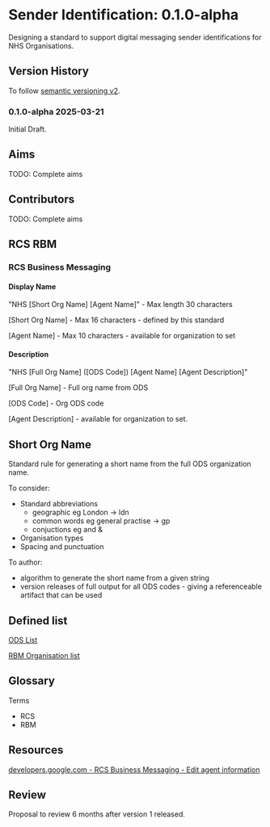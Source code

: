 # Sender Identification: 0.1.0-alpha

Designing a standard to support digital messaging sender identifications for NHS Organisations.

## Version History

To follow [semantic versioning v2](https://semver.org/).

### 0.1.0-alpha 2025-03-21

Initial Draft.

## Aims

TODO: Complete aims

## Contributors

TODO: Complete aims

## RCS RBM

### RCS Business Messaging

#### Display Name

"NHS [Short Org Name] [Agent Name]" - Max length 30 characters

[Short Org Name] - Max 16 characters - defined by this standard

[Agent Name] - Max 10 characters - available for organization to set

#### Description

"NHS [Full Org Name] ([ODS Code]) [Agent Name] [Agent Description]"

[Full Org Name] - Full org name from ODS

[ODS Code] - Org ODS code

[Agent Description] - available for organization to set.

## Short Org Name

Standard rule for generating a short name from the full ODS organization name.

To consider:

- Standard abbreviations
  - geographic eg London -> ldn
  - common words eg general practise -> gp
  - conjuctions eg and &
- Organisation types
- Spacing and punctuation

To author:

- algorithm to generate the short name from a given string
- version releases of full output for all ODS codes - giving a referenceable artifact that can be used

## Defined list

[ODS List](ods.yml)

[RBM Organisation list](senderids.yml)

## Glossary

Terms

- RCS
- RBM

## Resources

[developers.google.com - RCS Business Messaging - Edit agent information](https://developers.google.com/business-communications/rcs-business-messaging/guides/build/agents/edit-agent-information)

## Review

Proposal to review 6 months after version 1 released.
